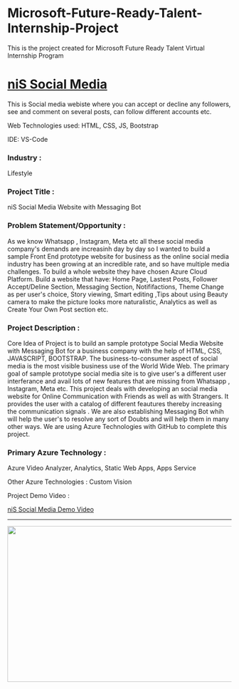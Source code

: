 # Microsoft-Future-Ready-Talent-Internship-Project

This is the project created for Microsoft Future Ready Talent Virtual Internship Program

# <a href="https://subhraneel77.github.io/Microsoft-Future-Ready-Talent-Internship-Project/">niS Social Media</a>

This is Social media webiste where you can accept or decline any followers, see and comment on several posts, can follow different accounts etc.

Web Technologies used: HTML, CSS, JS, Bootstrap

IDE: VS-Code

### Industry :

Lifestyle 


### Project Title :

niS Social Media Website with Messaging Bot


### Problem Statement/Opportunity :

As we know Whatsapp , Instagram, Meta etc all these social media company's demands are increasinh day by day so I wanted to build a sample Front End prototype website for  business as the online social media industry has been growing at an incredible rate, and so have multiple media challenges. To build a whole website they have chosen Azure Cloud Platform. Build a website that have: Home Page, Lastest Posts, Follower Accept/Deline Section, Messaging Section, Notififactions, Theme Change as per user's choice, Story viewing, Smart editing ,Tips about using Beauty camera to make the picture looks more naturalistic, Analytics as well as Create Your Own Post section etc.

### Project Description :

Core Idea of Project is to build an sample prototype Social Media Website with Messaging Bot for a business company with the help of HTML, CSS, JAVASCRIPT, BOOTSTRAP. The business-to-consumer aspect of social media is the most visible business use of the World Wide Web. The primary goal of sample prototype social media  site is to give user's a different user interferance and avail lots of new features that are missing from Whatsapp , Instagram, Meta etc. This project deals with developing an social media website for Online Communication with Friends as well as with Strangers. It provides the user with a catalog of different feautures thereby increasing the communication signals . We are also establishing Messaging Bot whih will help the user's to resolve any sort of Doubts and will help them in many other ways. We are using Azure Technologies with GitHub to complete this project.


### Primary Azure Technology :

Azure Video Analyzer, Analytics, Static Web Apps, Apps Service


Other Azure Technologies :
Custom Vision

Project Demo Video :

<a href="https://drive.google.com/file/d/1J7IVqWNnxYd_8A5dR6GvBi_KypBTKR4d/view?usp=sharing">niS Social Media Demo Video</a>

---
<a href="https://futurereadytalent.in/"><p align= "center"><img src="https://github.com/ROHAN0011/Microsoft-Future-Ready-Talent-Internship-Project/blob/5ae1e52f4f4236d8ca92ea9189794835ce087467/FRT.jpeg" width="700" height= "350"></p></a>  

